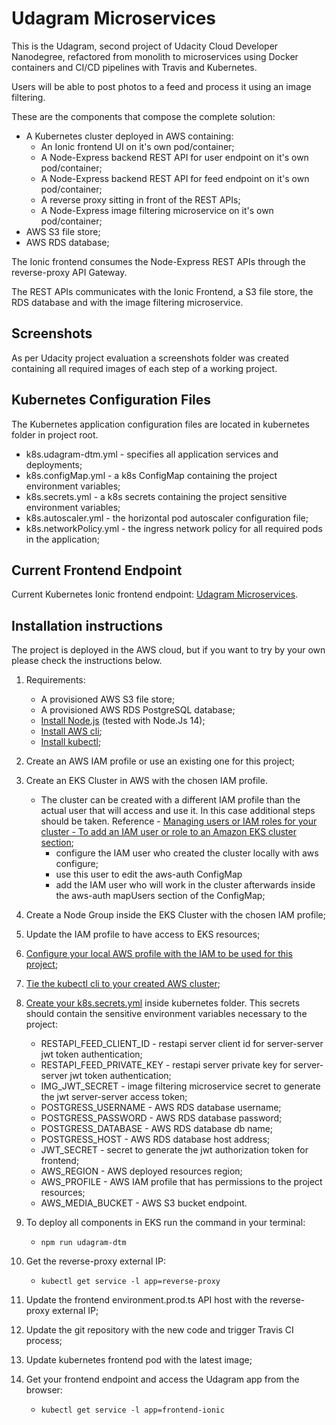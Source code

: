 # Udagram Microservices

This is the Udagram, second project of Udacity Cloud Developer Nanodegree, refactored from monolith to microservices using Docker containers and CI/CD pipelines with Travis and Kubernetes.

Users will be able to post photos to a feed and process it using an image filtering.

These are the components that compose the complete solution:

-   A Kubernetes cluster deployed in AWS containing:
    -   An Ionic frontend UI on it's own pod/container;
    -   A Node-Express backend REST API for user endpoint on it's own pod/container;
    -   A Node-Express backend REST API for feed endpoint on it's own pod/container;
    -   A reverse proxy sitting in front of the REST APIs;
    -   A Node-Express image filtering microservice on it's own pod/container;
-   AWS S3 file store;
-   AWS RDS database;

The Ionic frontend consumes the Node-Express REST APIs through the reverse-proxy API Gateway.

The REST APIs communicates with the Ionic Frontend, a S3 file store, the RDS database and with the image filtering microservice.

## Screenshots

As per Udacity project evaluation a screenshots folder was created containing all required images of each step of a working project.

## Kubernetes Configuration Files

The Kubernetes application configuration files are located in kubernetes folder in project root.

-   k8s.udagram-dtm.yml - specifies all application services and deployments;
-   k8s.configMap.yml - a k8s ConfigMap containing the project environment variables;
-   k8s.secrets.yml - a k8s secrets containing the project sensitive environment variables;
-   k8s.autoscaler.yml - the horizontal pod autoscaler configuration file;
-   k8s.networkPolicy.yml - the ingress network policy for all required pods in the application;

## Current Frontend Endpoint

Current Kubernetes Ionic frontend endpoint: [Udagram Microservices](http://af83ec67a710241739dab4fb7a886dbd-1117012392.sa-east-1.elb.amazonaws.com/home).

## Installation instructions

The project is deployed in the AWS cloud, but if you want to try by your own please check the instructions below.

1. Requirements:

    - A provisioned AWS S3 file store;
    - A provisioned AWS RDS PostgreSQL database;
    - [Install Node.js](https://nodejs.org/en/) (tested with Node.Js 14);
    - [Install AWS cli](https://aws.amazon.com/cli/);
    - [Install kubectl](https://kubernetes.io/docs/tasks/tools/install-kubectl/);

2. Create an AWS IAM profile or use an existing one for this project;
3. Create an EKS Cluster in AWS with the chosen IAM profile.

    - The cluster can be created with a different IAM profile than the actual user that will access and use it. In this case additional steps should be taken. Reference - [Managing users or IAM roles for your cluster - To add an IAM user or role to an Amazon EKS cluster section](https://docs.aws.amazon.com/eks/latest/userguide/add-user-role.html);
        - configure the IAM user who created the cluster locally with aws configure;
        - use this user to edit the aws-auth ConfigMap
        - add the IAM user who will work in the cluster afterwards inside the aws-auth mapUsers section of the ConfigMap;

4. Create a Node Group inside the EKS Cluster with the chosen IAM profile;
5. Update the IAM profile to have access to EKS resources;
6. [Configure your local AWS profile with the IAM to be used for this project](https://docs.aws.amazon.com/cli/latest/userguide/cli-configure-quickstart.html);
7. [Tie the kubectl cli to your created AWS cluster](https://docs.aws.amazon.com/pt_br/eks/latest/userguide/getting-started-console.html#eks-configure-kubectl);
8. [Create your k8s.secrets.yml](https://kubernetes.io/docs/tasks/configmap-secret/managing-secret-using-config-file/) inside kubernetes folder. This secrets should contain the sensitive environment variables necessary to the project:

    - RESTAPI_FEED_CLIENT_ID - restapi server client id for server-server jwt token authentication;
    - RESTAPI_FEED_PRIVATE_KEY - restapi server private key for server-server jwt token authentication;
    - IMG_JWT_SECRET - image filtering microservice secret to generate the jwt server-server access token;
    - POSTGRESS_USERNAME - AWS RDS database username;
    - POSTGRESS_PASSWORD - AWS RDS database password;
    - POSTGRESS_DATABASE - AWS RDS database db name;
    - POSTGRESS_HOST - AWS RDS database host address;
    - JWT_SECRET - secret to generate the jwt authorization token for frontend;
    - AWS_REGION - AWS deployed resources region;
    - AWS_PROFILE - AWS IAM profile that has permissions to the project resources;
    - AWS_MEDIA_BUCKET - AWS S3 bucket endpoint.

9. To deploy all components in EKS run the command in your terminal:
    - `npm run udagram-dtm`
10. Get the reverse-proxy external IP:
    - `kubectl get service -l app=reverse-proxy`
11. Update the frontend environment.prod.ts API host with the reverse-proxy external IP;
12. Update the git repository with the new code and trigger Travis CI process;
13. Update kubernetes frontend pod with the latest image;
14. Get your frontend endpoint and access the Udagram app from the browser:
    - `kubectl get service -l app=frontend-ionic`
